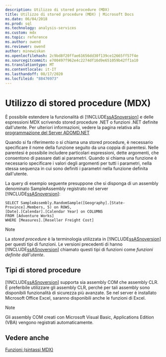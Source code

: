 ```yaml
---
description: Utilizzo di stored procedure (MDX)
title: Utilizzo di stored procedure (MDX) | Microsoft Docs
ms.date: 06/04/2018
ms.prod: sql
ms.technology: analysis-services
ms.custom: mdx
ms.topic: reference
ms.author: owend
ms.reviewer: owend
author: minewiskan
ms.openlocfilehash: 2c9bd8f20ffae61656dd30f139ce12665ff57f4e
ms.sourcegitcommit: e700497f962e4c2274df16d9e651059b42ff1a10
ms.translationtype: MT
ms.contentlocale: it-IT
ms.lasthandoff: 08/17/2020
ms.locfileid: "88476973"
---
```

# <a name="using-stored-procedures-mdx"></a>Utilizzo di stored procedure (MDX)


  È possibile estendere la funzionalità di [!INCLUDE[ssASnoversion](../includes/ssasnoversion-md.md)] e delle espressioni MDX scrivendo stored procedure .NET o funzioni .NET definite dall'utente. Per ulteriori informazioni, vedere la pagina relativa alla [programmazione del Server ADOMD.NET](https://docs.microsoft.com/analysis-services/adomd/multidimensional-models-adomd-net-server/adomd-net-server-programming)  
  
 Quando si fa riferimento o si chiama una stored procedure, è necessario specificare il nome della funzione seguito da una coppia di parentesi. Nelle parentesi è possibile includere particolari espressioni, dette argomenti, che consentono di passare dati ai parametri. Quando si chiama una funzione è necessario specificare i valori degli argomenti per tutti i parametri, nella stessa sequenza in cui sono definiti i parametri nella funzione definita dall'utente.  
  
 La query di esempio seguente presuppone che si disponga di un assembly denominato SampleAssembly registrato nel server [!INCLUDE[ssASnoversion](../includes/ssasnoversion-md.md)]:  
  
```  
SELECT SampleAssembly.RandomSample([Geography].[State-Province].Members, 5) on ROWS,   
[Date].[Calendar].[Calendar Year] on COLUMNS  
FROM [Adventure Works]  
WHERE [Measures].[Reseller Freight Cost]  
```  
  
> [!NOTE]  
>  La *stored procedure* è la terminologia utilizzata in [!INCLUDE[ssASnoversion](../includes/ssasnoversion-md.md)] per questi tipi di funzioni. Le versioni precedenti di hanno [!INCLUDE[ssASnoversion](../includes/ssasnoversion-md.md)] chiamato questi tipi di funzioni come *funzioni definite dall'utente*.  
  
## <a name="types-of-stored-procedures"></a>Tipi di stored procedure  
 [!INCLUDE[ssASnoversion](../includes/ssasnoversion-md.md)] supporta sia assembly COM che assembly CLR. È preferibile utilizzare gli assembly CLR, perché per tali assembly sono disponibili funzionalità di sicurezza più avanzate. Se nel server è installato Microsoft Office Excel, saranno disponibili anche le funzioni di Excel.  
  
> [!NOTE]  
>  Gli assembly COM creati con Microsoft Visual Basic, Applications Edition (VBA) vengono registrati automaticamente.  
  
## <a name="see-also"></a>Vedere anche  
 [Funzioni &#40;sintassi MDX&#41;](../mdx/functions-mdx-syntax.md)  
  
  
